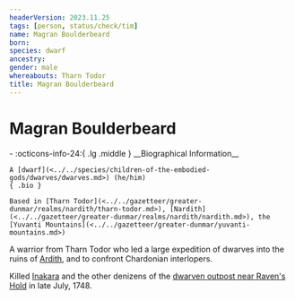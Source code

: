 ```yaml
---
headerVersion: 2023.11.25
tags: [person, status/check/tim]
name: Magran Boulderbeard
born:
species: dwarf
ancestry:
gender: male
whereabouts: Tharn Todor
title: Magran Boulderbeard
---
```

# Magran Boulderbeard
<div class="grid cards ext-narrow-margin ext-one-column" markdown>
- :octicons-info-24:{ .lg .middle } __Biographical Information__

    A [dwarf](<../../species/children-of-the-embodied-gods/dwarves/dwarves.md>) (he/him)  
    { .bio }

    Based in [Tharn Todor](<../../gazetteer/greater-dunmar/realms/nardith/tharn-todor.md>), [Nardith](<../../gazetteer/greater-dunmar/realms/nardith/nardith.md>), the [Yuvanti Mountains](<../../gazetteer/greater-dunmar/yuvanti-mountains.md>)
</div>



A warrior from Tharn Todor who led a large expedition of dwarves into the ruins of [Ardith](<../../gazetteer/sentinel-range/dwarven-kingdoms/ardith.md>), and to confront Chardonian interlopers. 

Killed [Inakara](<../other-nonhumans/inakara.md>) and the other denizens of the [dwarven outpost near Raven's Hold](<../../gazetteer/greater-dunmar/dunmari-basin/dwarven-outpost-raven-s-hold.md>) in late July, 1748.
